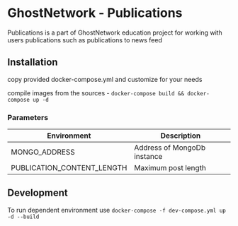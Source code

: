 # GhostNetwork - Publications

Publications is a part of GhostNetwork education project for working with users publications such as publications to news feed

## Installation

copy provided docker-compose.yml and customize for your needs

compile images from the sources - `docker-compose build && docker-compose up -d`

### Parameters

| Environment   			| Description                 |
|---------------------------|---------------------------- |
| MONGO_ADDRESS 			| Address of MongoDb instance |
| PUBLICATION_CONTENT_LENGTH| Maximum post length		  |

## Development

To run dependent environment use `docker-compose -f dev-compose.yml up -d --build`
